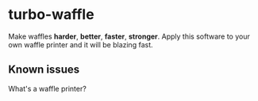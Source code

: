# turbo-waffle
Make waffles **harder**, **better**, **faster**, **stronger**.
Apply this software to your own waffle printer and it will be blazing fast.

## Known issues
What's a waffle printer?

